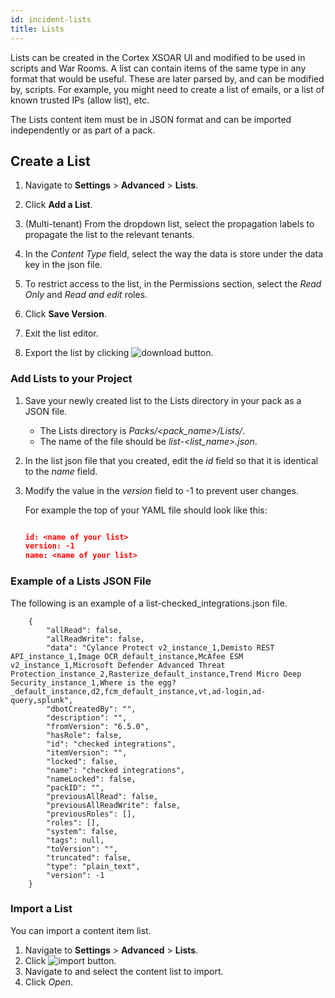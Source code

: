 ```yaml
---
id: incident-lists
title: Lists
---
```

Lists can be created in the Cortex XSOAR UI and modified to be used in scripts and War Rooms. A list can contain items of the same type in any format that would be useful. These are later parsed by, and can be modified by, scripts. For example, you might need to create a list of emails, or a list of known trusted IPs (allow list), etc.

The Lists content item must be in JSON format and can be imported independently or as part of a pack.  


## Create a List

1. Navigate to **Settings** > **Advanced** > **Lists**.

1. Click **Add a List**.

1. (Multi-tenant) From the dropdown list, select the propagation labels to propagate the list to the relevant tenants.

1. In the *Content Type* field, select the way the data is store under the data key in the json file.

1. To restrict access to the list, in the Permissions section, select the *Read Only* and *Read and edit* roles.

1. Click **Save Version**. 

1. Exit the list editor.
3. Export the list by clicking ![download button](/doc_imgs/integrations/50277516-4d74bd80-044d-11e9-94b6-5195dd0db796.png).


### Add Lists to your Project

1. Save your newly created list to the Lists directory in your pack as a JSON file. 
   - The Lists directory is *Packs/<pack_name>/Lists/*. 
   - The name of the file should be *list-<list_name>.json*.
2. In the list json file that you created, edit the *id* field so that it is identical to the *name* field.

3. Modify the value in the *version* field to -1 to prevent user changes.

   For example the top of your YAML file should look like this:

   ```json

   id: <name of your list>
   version: -1
   name: <name of your list>
   ```

### Example of a Lists JSON File

The following is an example of a list-checked_integrations.json file.

        {
	        "allRead": false,
        	"allReadWrite": false,
        	"data": "Cylance Protect v2_instance_1,Demisto REST API_instance_1,Image OCR_default_instance,McAfee ESM v2_instance_1,Microsoft Defender Advanced Threat Protection_instance_2,Rasterize_default_instance,Trend Micro Deep Security_instance_1,Where is the egg?_default_instance,d2,fcm_default_instance,vt,ad-login,ad-query,splunk",
        	"dbotCreatedBy": "",
        	"description": "",
        	"fromVersion": "6.5.0",
        	"hasRole": false,
        	"id": "checked integrations",
        	"itemVersion": "",
        	"locked": false,
        	"name": "checked integrations",
        	"nameLocked": false,
        	"packID": "",
        	"previousAllRead": false,
        	"previousAllReadWrite": false,
        	"previousRoles": [],
        	"roles": [],
        	"system": false,
        	"tags": null,
        	"toVersion": "",
        	"truncated": false,
        	"type": "plain_text",
        	"version": -1
        }

### Import a List
You can import a content item list.

1. Navigate to **Settings** > **Advanced** > **Lists**.
2. Click ![import button](/doc_imgs/integrations/50277516-4d74bd80-044d-11e9-94b6-5195dd0db796.png).
3. Navigate to and select the content list to import.
4. Click *Open*.